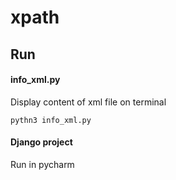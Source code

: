 # xpath 

## Run

#### info_xml.py

Display content of xml file on terminal

`pythn3 info_xml.py`

#### Django project

Run in pycharm
